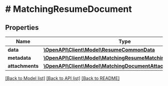 # # MatchingResumeDocument

## Properties

Name | Type | Description | Notes
------------ | ------------- | ------------- | -------------
**data** | [**\OpenAPI\Client\Model\ResumeCommonData**](ResumeCommonData.md) |  |
**metadata** | [**\OpenAPI\Client\Model\MatchingResumeMatchingPublicMetadata**](MatchingResumeMatchingPublicMetadata.md) |  | [optional]
**attachments** | [**\OpenAPI\Client\Model\MatchingDocumentAttachment**](MatchingDocumentAttachment.md) |  | [optional]

[[Back to Model list]](../../README.md#models) [[Back to API list]](../../README.md#endpoints) [[Back to README]](../../README.md)
